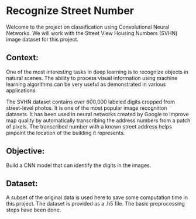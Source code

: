 # Recognize Street Number
Welcome to the project on classification using Convolutional Neural Networks. We will work with the Street View Housing Numbers (SVHN) image dataset for this project.

## Context:
One of the most interesting tasks in deep learning is to recognize objects in natural scenes. The ability to process visual information using machine learning algorithms can be very useful as demonstrated in various applications.

The SVHN dataset contains over 600,000 labeled digits cropped from street-level photos. It is one of the most popular image recognition datasets. It has been used in neural networks created by Google to improve map quality by automatically transcribing the address numbers from a patch of pixels. The transcribed number with a known street address helps pinpoint the location of the building it represents.

## Objective:
Build a CNN model that can identify the digits in the images.

## Dataset:
A subset of the original data is used here to save some computation time in this project. The dataset is provided as a .h5 file. The basic preprocessing steps have been done.
